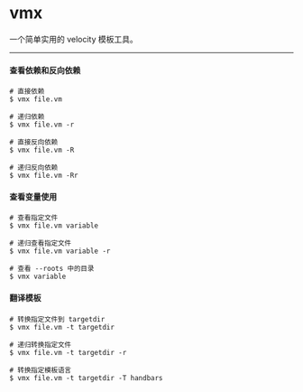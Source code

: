 # vmx

一个简单实用的 velocity 模板工具。

---

#### 查看依赖和反向依赖

```
# 直接依赖
$ vmx file.vm

# 递归依赖
$ vmx file.vm -r

# 直接反向依赖
$ vmx file.vm -R

# 递归反向依赖
$ vmx file.vm -Rr
```

#### 查看变量使用

```
# 查看指定文件
$ vmx file.vm variable

# 递归查看指定文件
$ vmx file.vm variable -r

# 查看 --roots 中的目录
$ vmx variable
```

#### 翻译模板

```
# 转换指定文件到 targetdir
$ vmx file.vm -t targetdir

# 递归转换指定文件
$ vmx file.vm -t targetdir -r

# 转换指定模板语言
$ vmx file.vm -t targetdir -T handbars
```